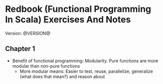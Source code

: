 # Redbook (Functional Programming In Scala) Exercises And Notes

Version: @VERSION@

## Chapter 1

- Benefit of functional programming: Modularity. Pure functions are more modular than non-pure functions
  - More modular means: Easier to test, reuse, parallelize, generalize (what does that mean?) and reason about
